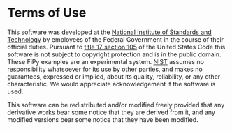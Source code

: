 # Terms of Use

This software was developed at the [National Institute of Standards and
Technology](http://www.nist.gov/) by employees of the Federal Government in
the course of their official duties. Pursuant to [title 17 section
105](http://uscode.house.gov/uscode-cgi/fastweb.exe?getdoc+uscview+t17t20+9+0++)
of the United States Code this software is not subject to copyright
protection and is in the public domain. These FiPy examples are an
experimental system. [NIST](http://www.nist.gov/) assumes no responsibility
whatsoever for its use by other parties, and makes no guarantees, expressed
or implied, about its quality, reliability, or any other characteristic. We
would appreciate acknowledgement if the software is used.

This software can be redistributed and/or modified freely provided that any
derivative works bear some notice that they are derived from it, and any
modified versions bear some notice that they have been modified.
